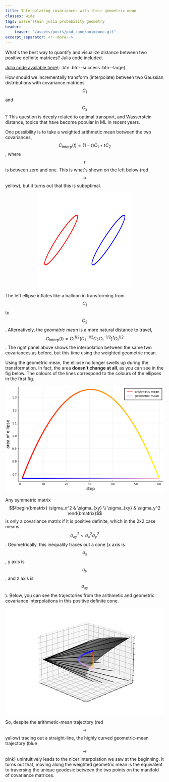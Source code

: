 ```yaml
---
title: Interpolating covariances with their geometric mean
classes: wide
tags: wasserstein julia probability geometry
header:
    teaser: "/assets/posts/psd_cone/animcone.gif"
excerpt_separator: <!--more-->
---
```


What's the best way to quantify and visualize distance between two positive definite matrices? Julia code included.

<!--more-->

[Julia code available here](https://github.com/lyndond/lyndond.github.io/blob/master/code/2021-02-02-psd-cone.jl){: .btn .btn--success .btn--large}

How should we incrementally transform (interpolate) between two Gaussian distributions with covariance matrices $$C_1$$ and $$C_2$$?
This question is deeply related to optimal transport, and Wasserstein distance, topics that have become popular in ML in recent years.

One possibility is to take a weighted arithmetic mean between the two covariances, $$C_{\text{interp}}(t) = (1-t)C_1 + tC_2$$, where $$t$$ is between zero and one.
This is what's shown on the left below (red $$\rightarrow$$ yellow), but it turns out that this is suboptimal.
<div style="text-align:center"><img src="/assets/posts/psd_cone/animellipse.gif" style="width:300px;height:300px;"/></div>

The left ellipse inflates like a balloon in transforming from $$C_1$$ to $$C_2$$.
Alternatively, the *geometric mean* is a more natural distance to travel, 
$$C_{\text{interp}}(t)=C_1^{1/2} \left(C_1^{-1/2} C_2 C_1^{-1/2}\right)^t C_1^{1/2}$$. 
The right panel above shows the interpolation between the same two covariances as before, but this time using the weighted geometric mean.

Using the geometric mean, the ellipse no longer swells up during the transformation.
In fact, the area **doesn't change at all**, as you can see in the fig below.
The colours of the lines correspond to the colours of the ellipses in the first fig.

<div style="text-align:center"><img src="/assets/posts/psd_cone/area.png" /></div>

Any symmetric matrix $$\begin{bmatrix} 
\sigma_x^2 & \sigma_{xy} \\
\sigma_{xy} & \sigma_y^2
\end{bmatrix}$$ is only a covariance matrix if it is positive definite, which in the 2x2 case means $$\sigma_{xy}^2 < \sigma_x^2\sigma_y^2$$.
Geometrically, this inequality traces out a cone (x axis is $$\sigma_x$$, y axis is $$\sigma_y$$, and z axis is $$\sigma_{xy}$$). 
Below, you can see the trajectories from the arithmetic and geometric covariance interpolations in this positive definite cone.

<div style="text-align:center"><img src="/assets/posts/psd_cone/animcone.gif" /></div>

So, despite the arithmetic-mean trajectory (red$$\rightarrow$$yellow) tracing out a straight-line, the highly curved geometric-mean trajectory (blue$$\rightarrow$$pink) unintuitively leads to the nicer interpolation we saw at the beginning.
It turns out that, moving along the weighted geometric mean is the equivalent to traversing the unique geodesic between the two points on the manifold of covariance matrices.
